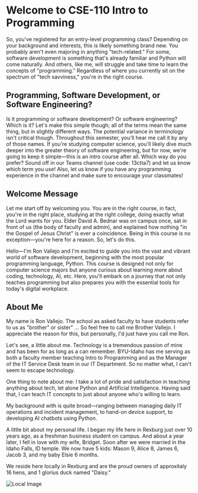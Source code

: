 # Welcome to CSE-110 Intro to Programming

So, you've registered for an entry-level programming class? Depending on your background and interests, this is likely something brand new. You probably aren't even majoring in anything "tech-related." For some, software development is something that's already familiar and Python will come naturally. And others, like me, will struggle and take time to learn the concepts of "programming." Regardless of where you currently sit on the spectrum of "tech savviness," you're in the right course.

## Programming, Software Development, or Software Engineering?
Is it programming or software development? Or software engineering? Which is it? Let's make this simple though; all of the terms mean the same thing, but in slightly different ways. The potential variance in terminology isn't critical though. Throughout this semester, you'll hear me call it by any of those names. If you're studying computer science, you'll likely dive much deeper into the greater theory of software engineering, but for now, we're going to keep it simple—this is an intro course after all. Which way do you prefer? Sound off in our Teams channel (use code: 13ctta7) and let us know which term you use! Also, let us know if you have any programming experience in the channel and make sure to encourage your classmates!

## Welcome Message
Let me start off by welcoming you. You are in the right course, in fact, you're in the right place, studying at the right college, doing exactly what the Lord wants for you. Elder David A. Bednar was on campus once, sat in front of us (the body of faculty and admin), and explained how nothing "in the Gospel of Jesus Christ" is ever a coincidence. Being in this course is no exception—you're here for a reason. So, let's do this.

Hello—I'm Ron Vallejo and I'm excited to guide you into the vast and vibrant world of software development, beginning with the most popular programming language, Python. This course is designed not only for computer science majors but anyone curious about learning more about coding, technology, AI, etc. Here, you'll embark on a journey that not only teaches programming but also prepares you with the essential tools for today's digital workplace. 

## About Me
My name is Ron Vallejo. The school as asked faculty to have students refer to us as "brother" or sister" ... So feel free to call me Brother Vallejo. I appreciate the reason for this, but personally, I'd just have you call me Ron. 
 
Let's see, a little about me. Technology is a tremendous passion of mine and has been for as long as a can remember. BYU-Idaho has me serving as both a faculty member teaching Intro to Programming and as the Manager of the IT Service Desk team in our IT Department. So no matter what, I can't seem to escape technology. 

One thing to note about me: I take a lot of pride and satisfaction in teaching anything about tech, let alone Python and Artificial Intelligence. Having said that, I can teach IT concepts to just about anyone who's willing to learn. 

My background with is quite broad—ranging between managing daily IT operations and incident management, to hand-on device support, to developing AI chatbots using Python. 

A little bit about my personal life. I began my life here in Rexburg just over 10 years ago, as a freshman business student on campus. And about a year later, I fell in love with my wife, Bridget. Soon after we were married in the Idaho Falls, ID temple. We now have 5 kids: Mason 9, Alice 8, James 6, Jacob 3, and my baby Elsie 6 months. 

We reside here locally in Rexburg and are the proud owners of approxitaly 16 hens, and 1 glorius duck named "Daisy."

![Local Image](familyPhoto.JPEG)
